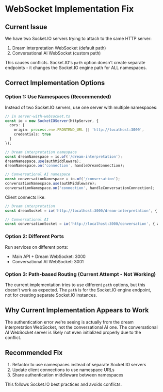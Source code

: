 # WebSocket Implementation Fix

## Current Issue

We have two Socket.IO servers trying to attach to the same HTTP server:
1. Dream interpretation WebSocket (default path)
2. Conversational AI WebSocket (custom path)

This causes conflicts. Socket.IO's `path` option doesn't create separate endpoints - it changes the Socket.IO engine path for ALL namespaces.

## Correct Implementation Options

### Option 1: Use Namespaces (Recommended)

Instead of two Socket.IO servers, use one server with multiple namespaces:

```typescript
// In server-with-websocket.ts
const io = new SocketIOServer(httpServer, {
  cors: {
    origin: process.env.FRONTEND_URL || 'http://localhost:3000',
    credentials: true
  }
});

// Dream interpretation namespace
const dreamNamespace = io.of('/dream-interpretation');
dreamNamespace.use(authMiddleware);
dreamNamespace.on('connection', handleDreamConnection);

// Conversational AI namespace
const conversationNamespace = io.of('/conversation');
conversationNamespace.use(authMiddleware);
conversationNamespace.on('connection', handleConversationConnection);
```

Client connects like:
```javascript
// Dream interpretation
const dreamSocket = io('http://localhost:3000/dream-interpretation', { auth });

// Conversational AI
const conversationSocket = io('http://localhost:3000/conversation', { auth });
```

### Option 2: Different Ports

Run services on different ports:
- Main API + Dream WebSocket: 3000
- Conversational AI WebSocket: 3001

### Option 3: Path-based Routing (Current Attempt - Not Working)

The current implementation tries to use different `path` options, but this doesn't work as expected. The `path` is for the Socket.IO engine endpoint, not for creating separate Socket.IO instances.

## Why Current Implementation Appears to Work

The authentication error we're seeing is actually from the dream interpretation WebSocket, not the conversational AI one. The conversational AI WebSocket server is likely not even initialized properly due to the conflict.

## Recommended Fix

1. Refactor to use namespaces instead of separate Socket.IO servers
2. Update client connections to use namespace URLs
3. Share authentication middleware between namespaces

This follows Socket.IO best practices and avoids conflicts.